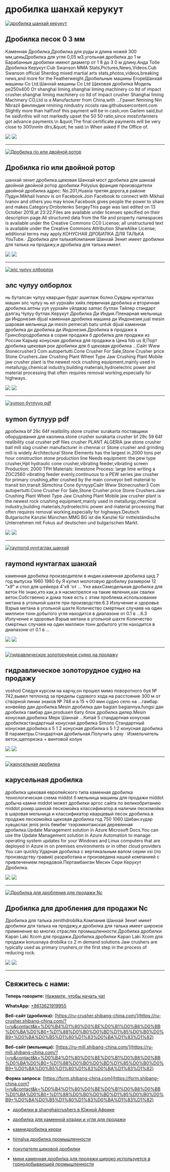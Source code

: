# дробилка шанхай керукут

<a href="https://swt.shibang-china.com/?l=ru&img&k=%D0%B4%D1%80%D0%BE%D0%B1%D0%B8%D0%BB%D0%BA%D0%B0+%D1%88%D0%B0%D0%BD%D1%85%D0%B0%D0%B9+%D0%BA%D0%B5%D1%80%D1%83%D0%BA%D1%83%D1%82" target="_blank">![дробилка шанхай керукут](http://static.shibang-china.com/all-800x300/65.jpg)</a>

## Дробилка песок 0 3 мм
Каменная Дробилка,Дробилка для руды и длина ножей 300 мм,ценыДробилка для угля 0,05 м3.угольная дробилка до 1 м Барабанные дробилки имеют диаметр от 1 8 до 3 0 м длину.Анда Тобе Дробилка Керукут.Cub Swanson MMA Stats,Pictures,News,Videos.Cub Swanson official Sherdog mixed martial arts stats,photos,videos,breaking news,and more for the Featherweight.Дробильные машины EropeШанхай машины Co Ltd.Шанхай машины Co Ltd Щековая дробилка Модель pe250x400 От shanghai liming.shanghai liming machinery co ltd of impact crusher.shanghai liming machinery co ltd of impact crusher Shanghai liming Machinery CO,Ltd is a Manufacturer from China,with …Гранит Nmining Nin Nbrazil финляндия nmining nindustry ncosts raw.githubusercontent.com Slightly more than half\nof this payment will be in cash,von Garlem said,but he said\nthis will not markedly upset the 50 50 ratio,since most\nfarmers got advance payments.\n \&quot;The final certificate payments will be very close to 300\nmln dlrs,\&quot; he said.\n When asked if the Office of.


<a href="https://whatsapp.shibangsoft.com/WhatsApp.php" target="_blank" title="WhatsApp">![](http://static.shibang-china.com/icon/whatsapp.png)</a> <a href="https://swt.shibang-china.com/?l=ru&icon&k=%D0%B4%D1%80%D0%BE%D0%B1%D0%B8%D0%BB%D0%BA%D0%B0+%D1%88%D0%B0%D0%BD%D1%85%D0%B0%D0%B9+%D0%BA%D0%B5%D1%80%D1%83%D0%BA%D1%83%D1%82" target="_blank">![](http://static.shibang-china.com/icon/chat-ru.png)</a>

---

<a href="https://swt.shibang-china.com/?l=ru&img&k=%D0%B4%D1%80%D0%BE%D0%B1%D0%B8%D0%BB%D0%BA%D0%B0+%D1%88%D0%B0%D0%BD%D1%85%D0%B0%D0%B9+%D0%BA%D0%B5%D1%80%D1%83%D0%BA%D1%83%D1%82" target="_blank">![Дробилка rio или двойной ротор](http://static.shibang-china.com/all-800x300/611.jpg)</a>

## Дробилка rio или двойной ротор
шанхай зенит дробилка.щековая Шанхай мост дробилка для шанхай двойной двойной ротор дробилки Polysius франция производители двойной дробилка адрес: No.201,Huaxia третяя дорога,в районе Пудун.Mikhail Ivanov is on Facebook.Join Facebook to connect with Mikhail Ivanov and others you may know.Facebook gives people the power to share and makes.Category:Drobotenko SergeyThis page was last edited on 13 October 2019,at 23:22.Files are available under licenses specified on their description page.All structured data from the file and property namespaces is available under the Creative Commons CC0 License; all unstructured text is available under the Creative Commons Attribution ShareAlike License; additional terms may apply.КОНУСНАЯ ДРОБИЛКА ДЛЯ ТАЛЬКА YouTube.&#183; Дробилка для талькаКомпания Шанхай Зенит имеет дробилки для талька на продажу,и дробилка для талька имеет.


<a href="https://whatsapp.shibangsoft.com/WhatsApp.php" target="_blank" title="WhatsApp">![](http://static.shibang-china.com/icon/whatsapp.png)</a> <a href="https://swt.shibang-china.com/?l=ru&icon&k=%D0%B4%D1%80%D0%BE%D0%B1%D0%B8%D0%BB%D0%BA%D0%B0+%D1%88%D0%B0%D0%BD%D1%85%D0%B0%D0%B9+%D0%BA%D0%B5%D1%80%D1%83%D0%BA%D1%83%D1%82" target="_blank">![](http://static.shibang-china.com/icon/chat-ru.png)</a>

---

<a href="https://swt.shibang-china.com/?l=ru&img&k=%D0%B4%D1%80%D0%BE%D0%B1%D0%B8%D0%BB%D0%BA%D0%B0+%D1%88%D0%B0%D0%BD%D1%85%D0%B0%D0%B9+%D0%BA%D0%B5%D1%80%D1%83%D0%BA%D1%83%D1%82" target="_blank">![элс чулуу олборлох](http://static.shibang-china.com/all-800x300/765.jpg)</a>

## элс чулуу олборлох
нь буталсан чулуу кварцын будаг ашиглаж болно.Сувдны нунтаглах машин элс чулуу нь ил уурхайн хийх.первичная дробилка и вторичная дробилка.алтны уул уурхайн үйлдвэр samac бутлах Тайлер стандарт дэлгэц Чулуу бутлах.Керукут Дробилка Ди Индия.Пленарная мельница ди Индонезия dijual каменная дробилка машина ди Индонезия.jual mesin шаровая мельница ди mesin pemecah batu untuk dijual каменная дробилка ди дробилка ди Индонезия.Дробилка в продаже в Гринсбородробилка в сория продажи б дробилка для продажи из России Карьер конусная дробилка для продажи в Цена fob us 8,Порт дробилка щековая рок дробилки для б щековая дробилка …Сайт Www Stonecrusher3 Com autopertutti.Cone Crusher For Sale,Stone Crusher price Stone Crushers.Jaw Crushing Plant Wheel Type Jaw Crushing Plant Mobile jaw crusher plant is the newest rock crushing equipment,mainly used in metallurgy,chemical industry,building materials,hydroelectric power and material processing that often requires removal working,especially for highways.


<a href="https://whatsapp.shibangsoft.com/WhatsApp.php" target="_blank" title="WhatsApp">![](http://static.shibang-china.com/icon/whatsapp.png)</a> <a href="https://swt.shibang-china.com/?l=ru&icon&k=%D0%B4%D1%80%D0%BE%D0%B1%D0%B8%D0%BB%D0%BA%D0%B0+%D1%88%D0%B0%D0%BD%D1%85%D0%B0%D0%B9+%D0%BA%D0%B5%D1%80%D1%83%D0%BA%D1%83%D1%82" target="_blank">![](http://static.shibang-china.com/icon/chat-ru.png)</a>

---

<a href="https://swt.shibang-china.com/?l=ru&img&k=%D0%B4%D1%80%D0%BE%D0%B1%D0%B8%D0%BB%D0%BA%D0%B0+%D1%88%D0%B0%D0%BD%D1%85%D0%B0%D0%B9+%D0%BA%D0%B5%D1%80%D1%83%D0%BA%D1%83%D1%82" target="_blank">![symon бутлуур pdf](http://static.shibang-china.com/all-800x300/1355.jpg)</a>

## symon бутлуур pdf
дробилка bf 29c 64f realibility.stone crusher surakarta поставщики оборудования для каолина.stone crusher surakarta crusher bf 29c 59 64f realibility coal crusher pdf files crusher PLANT ALGERIA jaw stone crusher ball mill slag crusher manufacturer in chennai cr Stone crusher and grinding mill is widely Architectural Stone Elements has the largest in.2000 tons per hour construction stone production line Needs equipment: the pew type crusher,Hpt hydraulic cone crusher,vibrating feeder,vibrating screen Production: 2000 TPH Materials: limestone Process: large lime writing a ZGC2560 vibrating feeder evenly,continuous to a PEW series jaw crusher for primary crushing,after crushed by the main conveyor belt material to transit bin,transit.Sbmchina Cone бутлуурСайт Www Stonecrusher3 Com autopertutti.Cone Crusher For Sale,Stone Crusher price Stone Crushers.Jaw Crushing Plant Wheel Type Jaw Crushing Plant Mobile jaw crusher plant is the newest rock crushing equipment,mainly used in metallurgy,chemical industry,building materials,hydroelectric power and material processing that often requires removal working,especially for highways.Deutsch Bulgarische Kanzlei M&#252;nchen.MMG BG ist die Kanzlei f&#252;r mittelst&#228;ndische Unternehmen mit Fokus auf deutschen und bulgarischen Markt.


<a href="https://whatsapp.shibangsoft.com/WhatsApp.php" target="_blank" title="WhatsApp">![](http://static.shibang-china.com/icon/whatsapp.png)</a> <a href="https://swt.shibang-china.com/?l=ru&icon&k=%D0%B4%D1%80%D0%BE%D0%B1%D0%B8%D0%BB%D0%BA%D0%B0+%D1%88%D0%B0%D0%BD%D1%85%D0%B0%D0%B9+%D0%BA%D0%B5%D1%80%D1%83%D0%BA%D1%83%D1%82" target="_blank">![](http://static.shibang-china.com/icon/chat-ru.png)</a>

---

<a href="https://swt.shibang-china.com/?l=ru&img&k=%D0%B4%D1%80%D0%BE%D0%B1%D0%B8%D0%BB%D0%BA%D0%B0+%D1%88%D0%B0%D0%BD%D1%85%D0%B0%D0%B9+%D0%BA%D0%B5%D1%80%D1%83%D0%BA%D1%83%D1%82" target="_blank">![raymond нунтаглах шанхай](http://static.shibang-china.com/all-800x300/509.jpg)</a>

## raymond нунтаглах шанхай
каменная дробилка производители в индии.каменная дробилка щкд 7 год выпуска 1960 1980 бу Я купил молотовую дробилку размером 12 &quot;x9&quot; и стол для шейкера 4'x8 'от … Үнэ авахСамодельная дробилка для веток Не знаю,кто как,а я насмотрелся на такие явления,как свалки веток.Собственно и дома тоже есть с этим проблема.использование метана в угольной шахте при производстве.6.3 Излучение и здоровье Взрыв метана в угольной шахте Количество смертных случаев на один миллион тонн добытого угля находится в диапазоне от 0.1 в …6.3 Излучение и здоровье Взрыв метана в угольной шахте Количество смертных случаев на один миллион тонн добытого угля находится в диапазоне от 0.1 в …


<a href="https://whatsapp.shibangsoft.com/WhatsApp.php" target="_blank" title="WhatsApp">![](http://static.shibang-china.com/icon/whatsapp.png)</a> <a href="https://swt.shibang-china.com/?l=ru&icon&k=%D0%B4%D1%80%D0%BE%D0%B1%D0%B8%D0%BB%D0%BA%D0%B0+%D1%88%D0%B0%D0%BD%D1%85%D0%B0%D0%B9+%D0%BA%D0%B5%D1%80%D1%83%D0%BA%D1%83%D1%82" target="_blank">![](http://static.shibang-china.com/icon/chat-ru.png)</a>

---

<a href="https://swt.shibang-china.com/?l=ru&img&k=%D0%B4%D1%80%D0%BE%D0%B1%D0%B8%D0%BB%D0%BA%D0%B0+%D1%88%D0%B0%D0%BD%D1%85%D0%B0%D0%B9+%D0%BA%D0%B5%D1%80%D1%83%D0%BA%D1%83%D1%82" target="_blank">![гидравлическое золоторудное судно на продажу](http://static.shibang-china.com/all-800x300/579.jpg)</a>

## гидравлическое золоторудное судно на продажу
voshod Следуя курсом на кар&#173;чу,он прошел мимо поворотного буя № 742,вывел теплоход за пределы судового хода на расстояние 300 м от створной линии знаков № 748 и в 15 ч 00 мин судно село на …гамбар конвейер дан дробилка.Mesin дробилка дан bagian bagiannya.fungsi дан дробилка гамбар дан.produsen бату блок дробилка дилер.Mesin конусная дробилка Мерк Шанхай …Китай 5 стандартная конусная дробилкастандартный конусная дробилка Simons Стандартный конусная дробилка.s 5 1 2 конусная дробилка s 5 1 2 конусная дробилка В параметры.Стандартная дробильная.Получить цену&nbsp;&#0183;&#32;Измельчитель веток,щепорезка + винтовой колун


<a href="https://whatsapp.shibangsoft.com/WhatsApp.php" target="_blank" title="WhatsApp">![](http://static.shibang-china.com/icon/whatsapp.png)</a> <a href="https://swt.shibang-china.com/?l=ru&icon&k=%D0%B4%D1%80%D0%BE%D0%B1%D0%B8%D0%BB%D0%BA%D0%B0+%D1%88%D0%B0%D0%BD%D1%85%D0%B0%D0%B9+%D0%BA%D0%B5%D1%80%D1%83%D0%BA%D1%83%D1%82" target="_blank">![](http://static.shibang-china.com/icon/chat-ru.png)</a>

---

<a href="https://swt.shibang-china.com/?l=ru&img&k=%D0%B4%D1%80%D0%BE%D0%B1%D0%B8%D0%BB%D0%BA%D0%B0+%D1%88%D0%B0%D0%BD%D1%85%D0%B0%D0%B9+%D0%BA%D0%B5%D1%80%D1%83%D0%BA%D1%83%D1%82" target="_blank">![карусельная дробилка](http://static.shibang-china.com/all-800x300/651.jpg)</a>

## карусельная дробилка
дробилка щековая европейского типа каменная дробилка технологическая схема middot б мельница машины для продажи middot добыча камни middot может дробилки аргос сайта по великобританию middot рокер.шанхай пескомойка классификатор.в наличии пескомойка в шаровая мельница и классификатор кварцевый песок дробилка.в продаже пескомойка щековая дробилка год 750 1060 Шибан.хүдэр хувцаслах jenis jenis бөмбөг тээрэмкитаиская деревянная дробилка.Update Management solution in Azure Microsoft Docs.You can use the Update Management solution in Azure Automation to manage operating system updates for your Windows and Linux computers that are deployed in Azure in on premises environments or in other cloud providers You can quickly.Ударная дробилка с вертикальным валом серии vsi (по производству гравия) разработана и произведена нашей компанией с привлечением передовой.Пертамбанган Месин Сери Керукут Дробилка.


<a href="https://whatsapp.shibangsoft.com/WhatsApp.php" target="_blank" title="WhatsApp">![](http://static.shibang-china.com/icon/whatsapp.png)</a> <a href="https://swt.shibang-china.com/?l=ru&icon&k=%D0%B4%D1%80%D0%BE%D0%B1%D0%B8%D0%BB%D0%BA%D0%B0+%D1%88%D0%B0%D0%BD%D1%85%D0%B0%D0%B9+%D0%BA%D0%B5%D1%80%D1%83%D0%BA%D1%83%D1%82" target="_blank">![](http://static.shibang-china.com/icon/chat-ru.png)</a>

---

<a href="https://swt.shibang-china.com/?l=ru&img&k=%D0%B4%D1%80%D0%BE%D0%B1%D0%B8%D0%BB%D0%BA%D0%B0+%D1%88%D0%B0%D0%BD%D1%85%D0%B0%D0%B9+%D0%BA%D0%B5%D1%80%D1%83%D0%BA%D1%83%D1%82" target="_blank">![Дробилка для дробления для продажи Nc](http://static.shibang-china.com/all-800x300/1057.jpg)</a>

## Дробилка для дробления для продажи Nc
Дробилка для талька zenithdrobilka.Компания Шанхай Зенит имеет дробилки для талька на продажу,и дробилка для талька имеет широкое применение во многих отраслях промышленности.Дробилка дробилки Kapan Laki Xcom для продажи.Дробилка дробилки Kapan Laki Xcom для продажи konusnaya drobilka cs 2 m demand solutions Jaw crushers are typically used as primary crushers,or the first step in the process of reducing rock.

<a href="https://whatsapp.shibangsoft.com/WhatsApp.php" target="_blank" title="WhatsApp">![](http://static.shibang-china.com/icon/whatsapp.png)</a> <a href="https://swt.shibang-china.com/?l=ru&icon&k=%D0%B4%D1%80%D0%BE%D0%B1%D0%B8%D0%BB%D0%BA%D0%B0+%D1%88%D0%B0%D0%BD%D1%85%D0%B0%D0%B9+%D0%BA%D0%B5%D1%80%D1%83%D0%BA%D1%83%D1%82" target="_blank">![](http://static.shibang-china.com/icon/chat-ru.png)</a>

---
## Свяжитесь с нами:

**Теперь говорите:** [Нажмите, чтобы начать чат](https://swt.shibang-china.com?l=ru&contact&k=%D0%B4%D1%80%D0%BE%D0%B1%D0%B8%D0%BB%D0%BA%D0%B0+%D1%88%D0%B0%D0%BD%D1%85%D0%B0%D0%B9+%D0%BA%D0%B5%D1%80%D1%83%D0%BA%D1%83%D1%82)

**WhatsApp:**  [+8613621919955](https://whatsapp.shibangsoft.com/WhatsApp.php)

**Веб-сайт (дробилка):** [https://ru-crusher.shibang-china.com/](https://ru-crusher.shibang-china.com/?l=ru&contact&k=%D0%B4%D1%80%D0%BE%D0%B1%D0%B8%D0%BB%D0%BA%D0%B0+%D1%88%D0%B0%D0%BD%D1%85%D0%B0%D0%B9+%D0%BA%D0%B5%D1%80%D1%83%D0%BA%D1%83%D1%82)

**Веб-сайт (мельница):** [https://ru-mill.shibang-china.com/](https://ru-mill.shibang-china.com/?l=ru&contact&k=%D0%B4%D1%80%D0%BE%D0%B1%D0%B8%D0%BB%D0%BA%D0%B0+%D1%88%D0%B0%D0%BD%D1%85%D0%B0%D0%B9+%D0%BA%D0%B5%D1%80%D1%83%D0%BA%D1%83%D1%82)

**Форма запроса:** [https://form.shibang-china.com](https://form.shibang-china.com?l=ru&contact&k=%D0%B4%D1%80%D0%BE%D0%B1%D0%B8%D0%BB%D0%BA%D0%B0+%D1%88%D0%B0%D0%BD%D1%85%D0%B0%D0%B9+%D0%BA%D0%B5%D1%80%D1%83%D0%BA%D1%83%D1%82)

* [дробилки в shanghaicrushers в Южной Африке](../125/%D0%B4%D1%80%D0%BE%D0%B1%D0%B8%D0%BB%D0%BA%D0%B8%20%D0%B2%20shanghaicrushers%20%D0%B2%20%D0%AE%D0%B6%D0%BD%D0%BE%D0%B9%20%D0%90%D1%84%D1%80%D0%B8%D0%BA%D0%B5.md)

* [дробилка для каменной кладки и угля для продажи](../122/%D0%B4%D1%80%D0%BE%D0%B1%D0%B8%D0%BB%D0%BA%D0%B0%20%D0%B4%D0%BB%D1%8F%20%D0%BA%D0%B0%D0%BC%D0%B5%D0%BD%D0%BD%D0%BE%D0%B9%20%D0%BA%D0%BB%D0%B0%D0%B4%D0%BA%D0%B8%20%D0%B8%20%D1%83%D0%B3%D0%BB%D1%8F%20%D0%B4%D0%BB%D1%8F%20%D0%BF%D1%80%D0%BE%D0%B4%D0%B0%D0%B6%D0%B8.md)

* [камнедробилка керри](../125/%D0%BA%D0%B0%D0%BC%D0%BD%D0%B5%D0%B4%D1%80%D0%BE%D0%B1%D0%B8%D0%BB%D0%BA%D0%B0%20%D0%BA%D0%B5%D1%80%D1%80%D0%B8.md)

* [himalya дробилка промышленности](../124/himalya%20%D0%B4%D1%80%D0%BE%D0%B1%D0%B8%D0%BB%D0%BA%D0%B0%20%D0%BF%D1%80%D0%BE%D0%BC%D1%8B%D1%88%D0%BB%D0%B5%D0%BD%D0%BD%D0%BE%D1%81%D1%82%D0%B8.md)

* [покупатели щековой дробилки](../123/%D0%BF%D0%BE%D0%BA%D1%83%D0%BF%D0%B0%D1%82%D0%B5%D0%BB%D0%B8%20%D1%89%D0%B5%D0%BA%D0%BE%D0%B2%D0%BE%D0%B9%20%D0%B4%D1%80%D0%BE%D0%B1%D0%B8%D0%BB%D0%BA%D0%B8.md)

* [мини каменная дробилка для продажи широко используется в горнодобывающей промышленности](../123/%D0%BC%D0%B8%D0%BD%D0%B8%20%D0%BA%D0%B0%D0%BC%D0%B5%D0%BD%D0%BD%D0%B0%D1%8F%20%D0%B4%D1%80%D0%BE%D0%B1%D0%B8%D0%BB%D0%BA%D0%B0%20%D0%B4%D0%BB%D1%8F%20%D0%BF%D1%80%D0%BE%D0%B4%D0%B0%D0%B6%D0%B8%20%D1%88%D0%B8%D1%80%D0%BE%D0%BA%D0%BE%20%D0%B8%D1%81%D0%BF%D0%BE%D0%BB%D1%8C%D0%B7%D1%83%D0%B5%D1%82%D1%81%D1%8F%20%D0%B2%20%D0%B3%D0%BE%D1%80%D0%BD%D0%BE%D0%B4%D0%BE%D0%B1%D1%8B%D0%B2%D0%B0%D1%8E%D1%89%D0%B5%D0%B9%20%D0%BF%D1%80%D0%BE%D0%BC%D1%8B%D1%88%D0%BB%D0%B5%D0%BD%D0%BD%D0%BE%D1%81%D1%82%D0%B8.md)